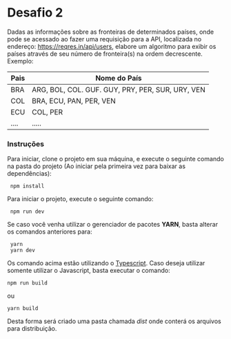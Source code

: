 # Desafio 2

Dadas as informações sobre as fronteiras de determinados países, onde pode se acessado ao fazer uma requisição para a API, localizada no endereço: https://reqres.in/api/users, elabore um algoritmo para exibir os países através de seu número de fronteira(s) na ordem decrescente. Exemplo:


Pais | Nome do País
-------| ----------
BRA | ARG, BOL, COL. GUF. GUY, PRY, PER, SUR, URY, VEN
COL | BRA, ECU, PAN, PER, VEN
ECU | COL, PER
....| .....


### Instruções

Para iniciar, clone o projeto em sua máquina, e execute o seguinte comando na pasta do projeto (Ao iniciar pela primeira vez para baixar as dependências):

```
 npm install
```

Para iniciar o projeto, execute o seguinte comando:

```
 npm run dev
```

Se caso você venha utilizar o gerenciador de pacotes **YARN**, basta alterar os comandos anteriores para:

```
 yarn
 yarn dev
```

Os comando acima estão utilizando o [Typescript](https://www.typescriptlang.org/). Caso deseja utilizar somente utilizar o Javascript, basta executar o comando:

```
npm run build 
```
ou 

```
yarn build
```
Desta forma será criado uma pasta chamada *dist* onde conterá os arquivos para distribuição.